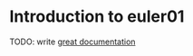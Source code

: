 # Introduction to euler01

TODO: write [great documentation](http://jacobian.org/writing/what-to-write/)
